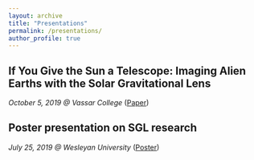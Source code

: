 ```yaml
---
layout: archive
title: "Presentations"
permalink: /presentations/
author_profile: true
---
```


## If You Give the Sun a Telescope: Imaging Alien Earths with the Solar Gravitational Lens
*October 5, 2019 @ Vassar College* ([Paper](https://mvtea.github.io/files/tea_knack2019.pdf))

## Poster presentation on SGL research
*July 25, 2019 @ Wesleyan University* ([Poster](https://mvtea.github.io/files/summer19-poster.pdf))
